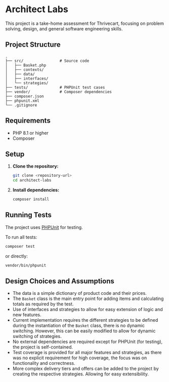 # Architect Labs

This project is a take-home assessment for Thrivecart, focusing on problem solving, design, and general software engineering skills.

## Project Structure

```
.
├── src/                # Source code
│   ├── Basket.php
│   ├── contexts/
│   ├── data/
│   ├── interfaces/
│   └── strategies/
├── tests/              # PHPUnit test cases
├── vendor/             # Composer dependencies
├── composer.json
├── phpunit.xml
└── .gitignore
```

## Requirements

- PHP 8.1 or higher
- Composer

## Setup

1. **Clone the repository:**
   ```sh
   git clone <repository-url>
   cd architect-labs
   ```

2. **Install dependencies:**
   ```sh
   composer install
   ```

## Running Tests

The project uses [PHPUnit](https://phpunit.de/) for testing.

To run all tests:
```sh
composer test
```
or directly:
```sh
vendor/bin/phpunit
```

## Design Choices and Assumptions
- The data is a simple dictionary of product code and their prices.
- The `Basket` class is the main entry point for adding items and calculating totals as required by the test.
- Use of interfaces and strategies to allow for easy extension of logic and new features.
- Current implementation requires the different strategies to be defined during the instantiation of the `Basket` class, there is no dynamic switching. However, this can be easily modified to allow for dynamic switching of strategies.
- No external dependencies are required except for PHPUnit (for testing), the project is self-contained.
- Test coverage is provided for all major features and strategies, as there was no explicit requirement for high coverage, the focus was on functionality and correctness.
- More complex delivery tiers and offers can be added to the project by creating the respective strategies. Allowing for easy extensibility.